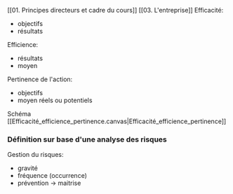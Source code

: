 [[01. Principes directeurs et cadre du cours]] [[03. L'entreprise]]
Efficacité:
- objectifs
- résultats

Efficience:
- résultats
- moyen

Pertinence de l'action:
- objectifs
- moyen réels ou potentiels

Schéma
[[Efficacité_efficience_pertinence.canvas|Efficacité_efficience_pertinence]]

### Définition sur base d'une analyse des risques
Gestion du risques:
- gravité
- fréquence (occurrence)
- prévention -> maitrise